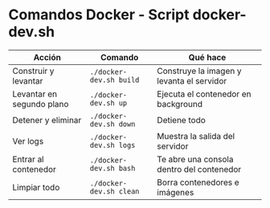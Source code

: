 # Comandos Docker - Script docker-dev.sh

| Acción                    | Comando                 | Qué hace                                  |
| ------------------------- | ----------------------- | ----------------------------------------- |
| Construir y levantar      | `./docker-dev.sh build` | Construye la imagen y levanta el servidor |
| Levantar en segundo plano | `./docker-dev.sh up`    | Ejecuta el contenedor en background       |
| Detener y eliminar        | `./docker-dev.sh down`  | Detiene todo                              |
| Ver logs                  | `./docker-dev.sh logs`  | Muestra la salida del servidor            |
| Entrar al contenedor      | `./docker-dev.sh bash`  | Te abre una consola dentro del contenedor |
| Limpiar todo              | `./docker-dev.sh clean` | Borra contenedores e imágenes             |
